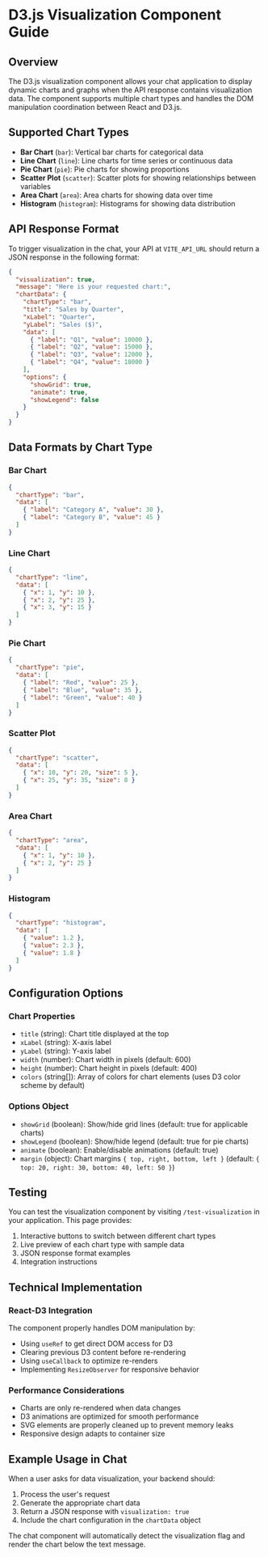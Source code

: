 # D3.js Visualization Component Guide

## Overview

The D3.js visualization component allows your chat application to display dynamic charts and graphs when the API response contains visualization data. The component supports multiple chart types and handles the DOM manipulation coordination between React and D3.js.

## Supported Chart Types

- **Bar Chart** (`bar`): Vertical bar charts for categorical data
- **Line Chart** (`line`): Line charts for time series or continuous data
- **Pie Chart** (`pie`): Pie charts for showing proportions
- **Scatter Plot** (`scatter`): Scatter plots for showing relationships between variables
- **Area Chart** (`area`): Area charts for showing data over time
- **Histogram** (`histogram`): Histograms for showing data distribution

## API Response Format

To trigger visualization in the chat, your API at `VITE_API_URL` should return a JSON response in the following format:

```json
{
  "visualization": true,
  "message": "Here is your requested chart:",
  "chartData": {
    "chartType": "bar",
    "title": "Sales by Quarter",
    "xLabel": "Quarter",
    "yLabel": "Sales ($)",
    "data": [
      { "label": "Q1", "value": 10000 },
      { "label": "Q2", "value": 15000 },
      { "label": "Q3", "value": 12000 },
      { "label": "Q4", "value": 18000 }
    ],
    "options": {
      "showGrid": true,
      "animate": true,
      "showLegend": false
    }
  }
}
```

## Data Formats by Chart Type

### Bar Chart
```json
{
  "chartType": "bar",
  "data": [
    { "label": "Category A", "value": 30 },
    { "label": "Category B", "value": 45 }
  ]
}
```

### Line Chart
```json
{
  "chartType": "line",
  "data": [
    { "x": 1, "y": 10 },
    { "x": 2, "y": 25 },
    { "x": 3, "y": 15 }
  ]
}
```

### Pie Chart
```json
{
  "chartType": "pie",
  "data": [
    { "label": "Red", "value": 25 },
    { "label": "Blue", "value": 35 },
    { "label": "Green", "value": 40 }
  ]
}
```

### Scatter Plot
```json
{
  "chartType": "scatter",
  "data": [
    { "x": 10, "y": 20, "size": 5 },
    { "x": 25, "y": 35, "size": 8 }
  ]
}
```

### Area Chart
```json
{
  "chartType": "area",
  "data": [
    { "x": 1, "y": 10 },
    { "x": 2, "y": 25 }
  ]
}
```

### Histogram
```json
{
  "chartType": "histogram",
  "data": [
    { "value": 1.2 },
    { "value": 2.3 },
    { "value": 1.8 }
  ]
}
```

## Configuration Options

### Chart Properties
- `title` (string): Chart title displayed at the top
- `xLabel` (string): X-axis label
- `yLabel` (string): Y-axis label
- `width` (number): Chart width in pixels (default: 600)
- `height` (number): Chart height in pixels (default: 400)
- `colors` (string[]): Array of colors for chart elements (uses D3 color scheme by default)

### Options Object
- `showGrid` (boolean): Show/hide grid lines (default: true for applicable charts)
- `showLegend` (boolean): Show/hide legend (default: true for pie charts)
- `animate` (boolean): Enable/disable animations (default: true)
- `margin` (object): Chart margins `{ top, right, bottom, left }` (default: `{ top: 20, right: 30, bottom: 40, left: 50 }`)

## Testing

You can test the visualization component by visiting `/test-visualization` in your application. This page provides:

1. Interactive buttons to switch between different chart types
2. Live preview of each chart type with sample data
3. JSON response format examples
4. Integration instructions

## Technical Implementation

### React-D3 Integration
The component properly handles DOM manipulation by:
- Using `useRef` to get direct DOM access for D3
- Clearing previous D3 content before re-rendering
- Using `useCallback` to optimize re-renders
- Implementing `ResizeObserver` for responsive behavior

### Performance Considerations
- Charts are only re-rendered when data changes
- D3 animations are optimized for smooth performance
- SVG elements are properly cleaned up to prevent memory leaks
- Responsive design adapts to container size

## Example Usage in Chat

When a user asks for data visualization, your backend should:

1. Process the user's request
2. Generate the appropriate chart data
3. Return a JSON response with `visualization: true`
4. Include the chart configuration in the `chartData` object

The chat component will automatically detect the visualization flag and render the chart below the text message.



